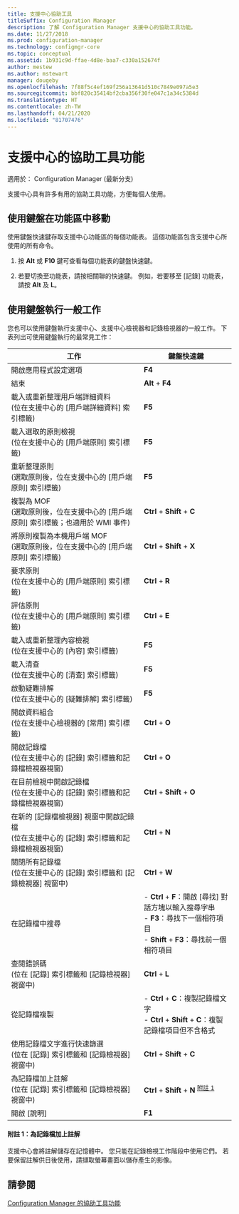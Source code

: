 ```yaml
---
title: 支援中心協助工具
titleSuffix: Configuration Manager
description: 了解 Configuration Manager 支援中心的協助工具功能。
ms.date: 11/27/2018
ms.prod: configuration-manager
ms.technology: configmgr-core
ms.topic: conceptual
ms.assetid: 1b931c9d-ffae-4d8e-baa7-c330a152674f
author: mestew
ms.author: mstewart
manager: dougeby
ms.openlocfilehash: 7f88f5c4ef169f256a13641d510c7849e097a5e3
ms.sourcegitcommit: bbf820c35414bf2cba356f30fe047c1a34c5384d
ms.translationtype: HT
ms.contentlocale: zh-TW
ms.lasthandoff: 04/21/2020
ms.locfileid: "81707476"
---
```

# <a name="accessibility-features-in-support-center"></a>支援中心的協助工具功能

適用於：  Configuration Manager (最新分支)

支援中心具有許多有用的協助工具功能，方便每個人使用。 



## <a name="use-the-keyboard-to-move-around-the-ribbon"></a>使用鍵盤在功能區中移動

使用鍵盤快速鍵存取支援中心功能區的每個功能表。 這個功能區包含支援中心所使用的所有命令。

1.  按 **Alt** 或 **F10** 鍵可查看每個功能表的鍵盤快速鍵。

2.  若要切換至功能表，請按相關聯的快速鍵。 例如，若要移至 [記錄]  功能表，請按 **Alt** 及 **L**。



## <a name="use-the-keyboard-to-perform-common-tasks"></a>使用鍵盤執行一般工作

您也可以使用鍵盤執行支援中心、支援中心檢視器和記錄檢視器的一般工作。 下表列出可使用鍵盤執行的最常見工作：


|工作  |鍵盤快速鍵  |
|---------|---------|
|開啟應用程式設定選項 |**F4**|
|結束     |**Alt** + **F4**|
|載入或重新整理用戶端詳細資料<br>(位在支援中心的 [用戶端詳細資料]  索引標籤)|**F5**|
|載入選取的原則檢視<br>(位在支援中心的 [用戶端原則]  索引標籤)|**F5**|
|重新整理原則<br>(選取原則後，位在支援中心的 [用戶端原則]  索引標籤)|**F5** |
|複製為 MOF<br>(選取原則後，位在支援中心的 [用戶端原則]  索引標籤；也適用於 WMI 事件)|**Ctrl** + **Shift** + **C** |
|將原則複製為本機用戶端 MOF<br>(選取原則後，位在支援中心的 [用戶端原則]  索引標籤)|**Ctrl** + **Shift** + **X** |
|要求原則<br>(位在支援中心的 [用戶端原則]  索引標籤)|**Ctrl** + **R** |
|評估原則<br>(位在支援中心的 [用戶端原則]  索引標籤)|**Ctrl** + **E** |
|載入或重新整理內容檢視<br>(位在支援中心的 [內容]  索引標籤)|**F5** |
|載入清查<br>(位在支援中心的 [清查]  索引標籤)|**F5** |
|啟動疑難排解<br>(位在支援中心的 [疑難排解]  索引標籤)|**F5** |
|開啟資料組合<br>(位在支援中心檢視器的 [常用]  索引標籤)|**Ctrl** + **O** |
|開啟記錄檔<br>(位在支援中心的 [記錄]  索引標籤和記錄檔檢視器視窗)|**Ctrl** + **O** |
|在目前檢視中開啟記錄檔<br>(位在支援中心的 [記錄]  索引標籤和記錄檔檢視器視窗)|**Ctrl** + **Shift** + **O** |
|在新的 [記錄檔檢視器] 視窗中開啟記錄檔<br>(位在支援中心的 [記錄]  索引標籤和記錄檔檢視器視窗)|**Ctrl** + **N** |
|關閉所有記錄檔<br>(位在支援中心的 [記錄]  索引標籤和 [記錄檢視器]  視窗中)|**Ctrl** + **W** |
|在記錄檔中搜尋| - **Ctrl** + **F**：開啟 [尋找]  對話方塊以輸入搜尋字串<br> - **F3**：尋找下一個相符項目<br> - **Shift** + **F3**：尋找前一個相符項目|
|查閱錯誤碼<br>(位在 [記錄]  索引標籤和 [記錄檢視器]  視窗中)|**Ctrl** + **L** |
|從記錄檔複製| - **Ctrl** + **C**：複製記錄檔文字<br> - **Ctrl** + **Shift** + **C**：複製記錄檔項目但不含格式|
|使用記錄檔文字進行快速篩選<br>(位在 [記錄]  索引標籤和 [記錄檢視器]  視窗中)|**Ctrl** + **Shift** + **C** |
|為記錄檔加上註解<br>(位在 [記錄]  索引標籤和 [記錄檢視器]  視窗中)|**Ctrl** + **Shift** + **N** <sup>[附註 1](#bkmk_note1)</sup>|
|開啟 [說明]|**F1**|


#### <a name="note-1-annotate-a-log-file"></a><a name="bkmk_note1"></a> 附註 1：為記錄檔加上註解
支援中心會將註解儲存在記憶體中。 您只能在記錄檢視工作階段中使用它們。 若要保留註解供日後使用，請擷取螢幕畫面以儲存產生的影像。


## <a name="see-also"></a>請參閱

[Configuration Manager 的協助工具功能](../understand/accessibility-features.md)
